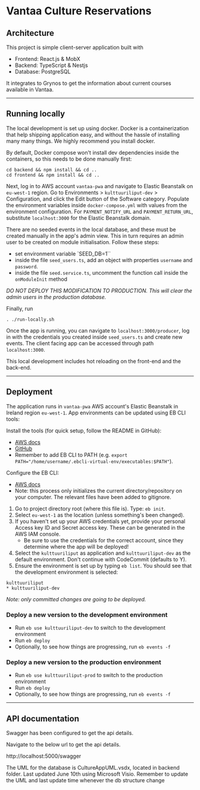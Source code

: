 # Vantaa Culture Reservations

## Architecture

This project is simple client-server application built with

- Frontend: React.js & MobX
- Backend: TypeScript & Nestjs
- Database: PostgreSQL

It integrates to Grynos to get the information about current courses available in Vantaa.

---

## Running locally

The local development is set up using docker. Docker is a containerization that help shipping application easy, and without the hassle of installing many many things. We highly recommend you install docker.

By default, Docker compose won't install dev dependencies inside the containers, so this needs to be done
manually first:

```
cd backend && npm install && cd ..
cd frontend && npm install && cd ..
```

Next, log in to AWS account `vantaa-pwa` and navigate to Elastic Beanstalk on `eu-west-1` region.
Go to Environments > `kulttuuriliput-dev` > Configuration, and click the Edit button of the Software
category. Populate the environment variables inside `docker-compose.yml` with values from the environment
configuration. For `PAYMENT_NOTIFY_URL` and `PAYMENT_RETURN_URL`, substitute `localhost:3000` for the
Elastic Beanstalk domain.

There are no seeded events in the local database, and these must be created manually in the app's admin view. This in turn requires an admin
user to be created on module initialisation. Follow these steps:

- set environment variable `SEED_DB=1``
- inside the file `seed_users.ts`, add an object with properties `username` and `password`.
- inside the file `seed.service.ts`, uncomment the function call inside the `onModuleInit` method

_DO NOT DEPLOY THIS MODIFICATION TO PRODUCTION. This will clear the admin users in the production database._

Finally, run

```
. ./run-locally.sh
```

Once the app is running, you can navigate to `localhost:3000/producer`, log in with the credentials you created inside `seed_users.ts` and create new events. The client facing app can be accessed through path `localhost:3000`.

This local development includes hot reloading on the front-end and the back-end.

---

## Deployment

The application runs in `vantaa-pwa` AWS account's Elastic Beanstalk in Ireland region `eu-west-1`. App
environments can be updated using EB CLI tools:

Install the tools (for quick setup, follow the README in GitHub):

- [AWS docs](https://docs.aws.amazon.com/elasticbeanstalk/latest/dg/eb-cli3-install.html)
- [GitHub](https://github.com/aws/aws-elastic-beanstalk-cli-setup)
- Remember to add EB CLI to PATH (e.g. `export PATH="/home/username/.ebcli-virtual-env/executables:$PATH"`).

Configure the EB CLI:

- [AWS docs](https://docs.aws.amazon.com/elasticbeanstalk/latest/dg/eb-cli3-configuration.html)
- Note: this process only initializes the current directory/repository on your computer. The relevant files have been added to gitignore.

1. Go to project directory root (where this file is). Type: `eb init`.
2. Select `eu-west-1` as the location (unless something's been changed).
3. If you haven't set up your AWS credentials yet, provide your personal Access key ID and Secret access key. These can be generated in the AWS IAM console.
   - Be sure to use the credentials for the correct account, since they determine where the app will be deployed!
4. Select the `kulttuuriliput` as application and `kulttuuriliput-dev` as the default environment. Don't continue with CodeCommit (defaults to Y).
5. Ensure the environment is set up by typing `eb list`. You should see that the development environment is selected:

```
kulttuuriliput
* kulttuuriliput-dev
```

_Note: only committed changes are going to be deployed._

### Deploy a new version to the development environment

- Run `eb use kulttuuriliput-dev` to switch to the development environment
- Run `eb deploy`
- Optionally, to see how things are progressing, run `eb events -f`

### Deploy a new version to the production environment

- Run `eb use kulttuuriliput-prod` to switch to the production environment
- Run `eb deploy`
- Optionally, to see how things are progressing, run `eb events -f`

---

## API documentation

Swagger has been configured to get the api details.

Navigate to the below url to get the api details.

http://localhost:5000/swagger

The UML for the database is CultureAppUML.vsdx, located in backend folder. Last updated June 10th using Microsoft Visio. Remember to update the UML and last update time whenever the db structure change
